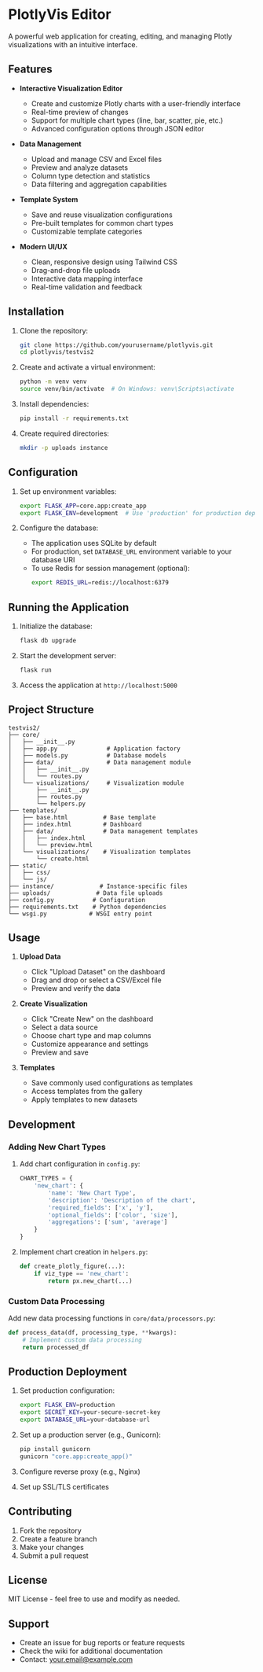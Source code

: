 # PlotlyVis Editor

A powerful web application for creating, editing, and managing Plotly visualizations with an intuitive interface.

## Features

- **Interactive Visualization Editor**
  - Create and customize Plotly charts with a user-friendly interface
  - Real-time preview of changes
  - Support for multiple chart types (line, bar, scatter, pie, etc.)
  - Advanced configuration options through JSON editor

- **Data Management**
  - Upload and manage CSV and Excel files
  - Preview and analyze datasets
  - Column type detection and statistics
  - Data filtering and aggregation capabilities

- **Template System**
  - Save and reuse visualization configurations
  - Pre-built templates for common chart types
  - Customizable template categories

- **Modern UI/UX**
  - Clean, responsive design using Tailwind CSS
  - Drag-and-drop file uploads
  - Interactive data mapping interface
  - Real-time validation and feedback

## Installation

1. Clone the repository:
   ```bash
   git clone https://github.com/yourusername/plotlyvis.git
   cd plotlyvis/testvis2
   ```

2. Create and activate a virtual environment:
   ```bash
   python -m venv venv
   source venv/bin/activate  # On Windows: venv\Scripts\activate
   ```

3. Install dependencies:
   ```bash
   pip install -r requirements.txt
   ```

4. Create required directories:
   ```bash
   mkdir -p uploads instance
   ```

## Configuration

1. Set up environment variables:
   ```bash
   export FLASK_APP=core.app:create_app
   export FLASK_ENV=development  # Use 'production' for production deployment
   ```

2. Configure the database:
   - The application uses SQLite by default
   - For production, set `DATABASE_URL` environment variable to your database URI
   - To use Redis for session management (optional):
     ```bash
     export REDIS_URL=redis://localhost:6379
     ```

## Running the Application

1. Initialize the database:
   ```bash
   flask db upgrade
   ```

2. Start the development server:
   ```bash
   flask run
   ```

3. Access the application at `http://localhost:5000`

## Project Structure

```
testvis2/
├── core/
│   ├── __init__.py
│   ├── app.py              # Application factory
│   ├── models.py           # Database models
│   ├── data/               # Data management module
│   │   ├── __init__.py
│   │   └── routes.py
│   └── visualizations/     # Visualization module
│       ├── __init__.py
│       ├── routes.py
│       └── helpers.py
├── templates/
│   ├── base.html          # Base template
│   ├── index.html         # Dashboard
│   ├── data/              # Data management templates
│   │   ├── index.html
│   │   └── preview.html
│   └── visualizations/    # Visualization templates
│       └── create.html
├── static/
│   ├── css/
│   └── js/
├── instance/             # Instance-specific files
├── uploads/             # Data file uploads
├── config.py           # Configuration
├── requirements.txt    # Python dependencies
└── wsgi.py            # WSGI entry point
```

## Usage

1. **Upload Data**
   - Click "Upload Dataset" on the dashboard
   - Drag and drop or select a CSV/Excel file
   - Preview and verify the data

2. **Create Visualization**
   - Click "Create New" on the dashboard
   - Select a data source
   - Choose chart type and map columns
   - Customize appearance and settings
   - Preview and save

3. **Templates**
   - Save commonly used configurations as templates
   - Access templates from the gallery
   - Apply templates to new datasets

## Development

### Adding New Chart Types

1. Add chart configuration in `config.py`:
   ```python
   CHART_TYPES = {
       'new_chart': {
           'name': 'New Chart Type',
           'description': 'Description of the chart',
           'required_fields': ['x', 'y'],
           'optional_fields': ['color', 'size'],
           'aggregations': ['sum', 'average']
       }
   }
   ```

2. Implement chart creation in `helpers.py`:
   ```python
   def create_plotly_figure(...):
       if viz_type == 'new_chart':
           return px.new_chart(...)
   ```

### Custom Data Processing

Add new data processing functions in `core/data/processors.py`:
```python
def process_data(df, processing_type, **kwargs):
    # Implement custom data processing
    return processed_df
```

## Production Deployment

1. Set production configuration:
   ```bash
   export FLASK_ENV=production
   export SECRET_KEY=your-secure-secret-key
   export DATABASE_URL=your-database-url
   ```

2. Set up a production server (e.g., Gunicorn):
   ```bash
   pip install gunicorn
   gunicorn "core.app:create_app()"
   ```

3. Configure reverse proxy (e.g., Nginx)

4. Set up SSL/TLS certificates

## Contributing

1. Fork the repository
2. Create a feature branch
3. Make your changes
4. Submit a pull request

## License

MIT License - feel free to use and modify as needed.

## Support

- Create an issue for bug reports or feature requests
- Check the wiki for additional documentation
- Contact: your.email@example.com